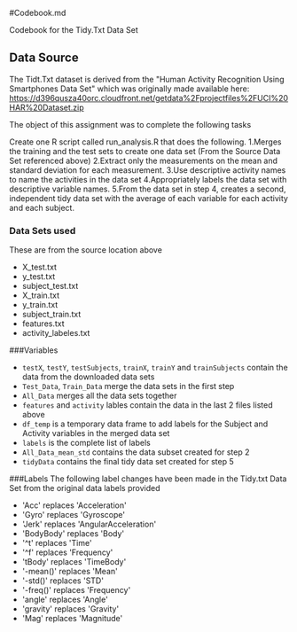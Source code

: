 #Codebook.md

Codebook for the Tidy.Txt Data Set

## Data Source

The Tidt.Txt dataset is derived from the "Human Activity Recognition Using Smartphones Data Set" which was originally made available here: https://d396qusza40orc.cloudfront.net/getdata%2Fprojectfiles%2FUCI%20HAR%20Dataset.zip 

The object of this assignment was to complete the following tasks

Create one R script called run_analysis.R that does the following. 
1.Merges the training and the test sets to create one data set (From the Source Data Set referenced above)
2.Extract only the measurements on the mean and standard deviation for each measurement. 
3.Use descriptive activity names to name the activities in the data set
4.Appropriately labels the data set with descriptive variable names. 
5.From the data set in step 4, creates a second, independent tidy data set with the average of each variable for each activity and each subject.

### Data Sets used
These are from the source location above
* X_test.txt
* y_test.txt
* subject_test.txt
* X_train.txt
* y_train.txt
* subject_train.txt
* features.txt
* activity_labeles.txt

###Variables
* `testX`, `testY`, `testSubjects`, `trainX`, `trainY` and `trainSubjects` contain the data from the downloaded data sets
* `Test_Data`, `Train_Data` merge the data sets in the first step
* `All_Data` merges all the data sets together
* `features` and `activity` lables contain the data in the last 2 files listed above
* `df_temp` is a temporary data frame to add labels for the Subject and Activity variables in the merged data set
* `labels` is the complete list of labels
* `All_Data_mean_std` contains the data subset created for step 2
* `tidyData` contains the final tidy data set created for step 5

###Labels
The following label changes have been made in the Tidy.txt Data Set from the original data labels provided
* 'Acc' replaces 'Acceleration'
* 'Gyro' replaces 'Gyroscope'
* 'Jerk' replaces 'AngularAcceleration'
* 'BodyBody' replaces 'Body'
* '^t' replaces 'Time'
* '^f' replaces 'Frequency'
* 'tBody' replaces 'TimeBody'
* '-mean()' replaces 'Mean'
* '-std()' replaces 'STD'
* '-freq()' replaces 'Frequency'
* 'angle' replaces 'Angle'
* 'gravity' replaces 'Gravity'
* 'Mag' replaces 'Magnitude'
